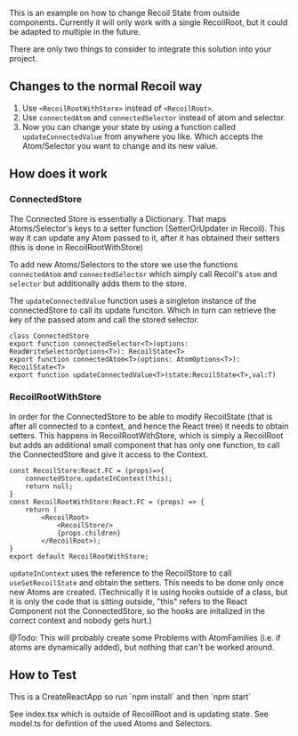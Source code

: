 This is an example on how to change Recoil State from outside components. Currently it will only work with a single RecoilRoot, but it could be adapted to multiple in the future.

There are only two things to consider to integrate this solution into your project. 

## Changes to the normal Recoil way 

1. Use `<RecoilRootWithStore>` instead of `<RecoilRoot>`. 
2. Use `connectedAtom` and `connectedSelector` instead of atom and selector.
3. Now you can change your state by using a function called `updateConnectedValue` from anywhere you like. Which accepts the Atom/Selector you want to change and its new value.

## How does it work

### ConnectedStore 

The Connected Store is essentially a Dictionary. That maps Atoms/Selector's keys to a setter function (SetterOrUpdater<T> in Recoil). This way it can update any Atom passed to it, after it has obtained their setters (this is done in RecoilRootWithStore)
  
To add new Atoms/Selectors to the store we use the functions `connectedAtom` and `connectedSelector` which simply call Recoil's `atom` and `selector` but additionally adds them to the store. 

The `updateConnectedValue` function uses a singleton instance of the connectedStore to call its update funciton. Which in turn can retrieve the key of the passed atom and call the stored selector. 

```
class ConnectedStore
export function connectedSelector<T>(options: ReadWriteSelectorOptions<T>): RecoilState<T>
export function connectedAtom<T>(options: AtomOptions<T>): RecoilState<T>
export function updateConnectedValue<T>(state:RecoilState<T>,val:T)
```

### RecoilRootWithStore

In order for the ConnectedStore to be able to modify RecoilState (that is after all connected to a context, and hence the React tree) it needs to obtain setters.
This happens in RecoilRootWithStore, which is simply a RecoilRoot but adds an additional small component that has only one function, to call the ConnectedStore and give it access to the Context. 

```
const RecoilStore:React.FC = (props)=>{
	connectedStore.updateInContext(this);
	return null;
}
const RecoilRootWithStore:React.FC = (props) => {
	return (
		<RecoilRoot>
			<RecoilStore/>
			{props.children}
		</RecoilRoot>);
}
export default RecoilRootWithStore;
```

`updateInContext` uses the reference to the RecoilStore to call `useSetRecoilState` and obtain the setters. This needs to be done only once new Atoms are created. 
(Technically it is using hooks outside of a class, but it is only the code that is sitting outside, "this" refers to the React Component not the ConnectedStore, so the hooks are initalized in the correct context and nobody gets hurt.)

@Todo: This will probably create some Problems with AtomFamilies (i.e. if atoms are dynamically added), but nothing that can't be worked around.

## How to Test

This is a CreateReactApp 
so 
run ´npm install´ and then ´npm start´

See index.tsx which is outside of RecoilRoot and is updating state. 
See model.ts for defintion of the used Atoms and Selectors. 
